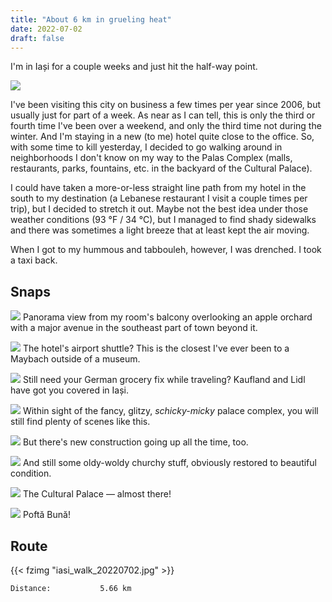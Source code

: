 ```yaml
---
title: "About 6 km in grueling heat"
date: 2022-07-02
draft: false
---
```


I'm in Iași for a couple weeks and just hit the half-way point.  

![](Screenshot_20220703_110150.png)  


I've been visiting this city on business a few times per year since 2006, but usually just for part of a week.  As near as I can tell, this is only the third or fourth time I've been over a weekend, and only the third time not during the winter.  And I'm staying in a new (to me) hotel quite close to the office.  So, with some time to kill yesterday, I decided to go walking around in neighborhoods I don't know on my way to the Palas Complex (malls, restaurants, parks, fountains, etc. in the backyard of the Cultural Palace).

I could have taken a more-or-less straight line path from my hotel in the south to my destination (a Lebanese restaurant I visit a couple times per trip), but I decided to stretch it out.  Maybe not the best idea under those weather conditions (93 °F / 34 °C), but I managed to find shady sidewalks and there was sometimes a light breeze that at least kept the air moving.

When I got to my hummous and tabbouleh, however, I was drenched.  I took a taxi back.


## Snaps

![](20220702_125018_IMG_0591_s.jpg)
Panorama view from my room's balcony overlooking an apple orchard with a major avenue in the southeast part of town beyond it.  

![](20220702_125737_IMG_0592_s.jpg)
The hotel's airport shuttle?  This is the closest I've ever been to a Maybach outside of a museum.

![](20220702_133943_IMG_0593_s.jpg)
Still need your German grocery fix while traveling?  Kaufland and Lidl have got you covered in Iași.

![](20220702_135537_IMG_0594_s.jpg)
Within sight of the fancy, glitzy, *schicky-micky* palace complex, you will still find plenty of scenes like this.

![](20220702_135802_IMG_0595_s.jpg)
But there's new construction going up all the time, too.

![](20220702_140147_IMG_0596_s.jpg)
And still some oldy-woldy churchy stuff, obviously restored to beautiful condition.

![](20220702_140927_IMG_0597_s.jpg)
The Cultural Palace &mdash; almost there!

![](image0.JPEG)
Poftă Bună!

## Route

{{< fzimg "iasi_walk_20220702.jpg" >}}

```
Distance:           5.66 km

```
